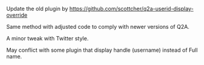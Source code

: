 Update the old plugin by 
https://github.com/scottcher/q2a-userid-display-override

Same method with adjusted code to comply with newer versions of Q2A.

A minor tweak with Twitter style.

May conflict with some plugin that display handle (username) instead of Full name.
